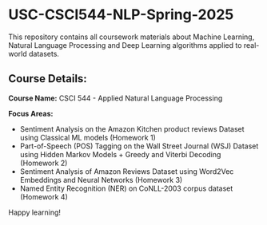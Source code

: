 # USC-CSCI544-NLP-Spring-2025

This repository contains all coursework materials about Machine Learning, Natural Language Processing and Deep Learning algorithms applied to real-world datasets. 

## Course Details:

**Course Name:** CSCI 544 - Applied Natural Language Processing

**Focus Areas:**
- Sentiment Analysis on the Amazon Kitchen product reviews Dataset using Classical ML models (Homework 1)
- Part-of-Speech (POS) Tagging on the Wall Street Journal (WSJ) Dataset using Hidden Markov Models + Greedy and Viterbi Decoding (Homework 2)
- Sentiment Analysis of Amazon Reviews Dataset using Word2Vec Embeddings and Neural Networks (Homework 3)
- Named Entity Recognition (NER) on CoNLL-2003 corpus dataset (Homework 4)


Happy learning!



